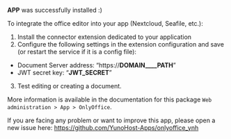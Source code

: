 __APP__ was successfully installed :)

To integrate the office editor into your app (Nextcloud, Seafile, etc.):
1. Install the connector extension dedicated to your application
2. Configure the following settings in the extension configuration and save (or restart the service if it is a config file):
  - Document Server address: “https://__DOMAIN____PATH__”
  - JWT secret key: “__JWT_SECRET__”
3. Test editing or creating a document.

More information is available in the documentation for this package `Web administration > App > OnlyOffice`.

If you are facing any problem or want to improve this app, please open a new issue here: <https://github.com/YunoHost-Apps/onlyoffice_ynh>

